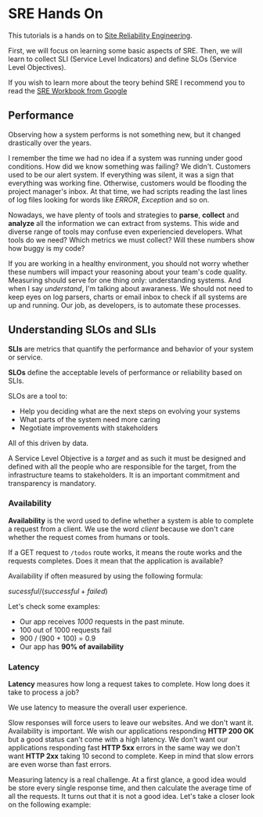 # SRE Hands On

This tutorials is a hands on to [Site Reliability Engineering](https://en.wikipedia.org/wiki/Site_reliability_engineering).

First, we will focus on learning some basic aspects of SRE. Then, we will learn to collect SLI (Service Level Indicators) and define SLOs (Service Level Objectives).

If you wish to learn more about the teory behind SRE I recommend you to read the [SRE Workbook from Google](https://sre.google/workbook/table-of-contents/)

## Performance

Observing how a system performs is not something new, but it changed drastically over the years.

I remember the time we had no idea if a system was running under good conditions. How did we know something was failing? We didn't. Customers used to be our alert system. If everything was silent, it was a sign that everything was working fine. Otherwise, customers would be flooding the project manager's inbox. At that time, we had scripts reading the last lines of log files looking for words like _ERROR_, _Exception_ and so on.

Nowadays, we have plenty of tools and strategies to **parse**, **collect** and **analyze** all the information we can extract from systems. This wide and diverse range of tools may confuse even experiencied developers. What tools do we need? Which metrics we must collect? Will these numbers show how buggy is my code?

If you are working in a healthy environment, you should not worry whether these numbers will impact your reasoning about your team's code quality. Measuring should serve for one thing only: understanding systems. And when I say _understand_, I'm talking about awaraness. We should not need to keep eyes on log parsers, charts or email inbox to check if all systems are up and running. Our job, as developers, is to automate these processes.

## Understanding SLOs and SLIs

**SLIs** are metrics that quantify the performance and behavior of your system or service.

**SLOs** define the acceptable levels of performance or reliability based on SLIs.

SLOs are a tool to:
* Help you deciding what are the next steps on evolving your systems
* What parts of the system need more caring
* Negotiate improvements with stakeholders

All of this driven by data.

A Service Level Objective is a *target* and as such it must be designed and defined with all the people who are responsible for the target, from the infrastructure teams to stakeholders. It is an important commitment and transparency is mandatory.

### Availability

**Availability** is the word used to define whether a system is able to complete a request from a client. We use the word _client_ because we don't care whether the request comes from humans or tools.

If a GET request to `/todos` route works, it means the route works and the requests completes. Does it mean that the application is available?

Availability if often measured by using the following formula:

$sucessful / (successful + failed)$

Let's check some examples:

* Our app receives *1000* requests in the past minute.
* 100 out of 1000 requests fail
* 900 / (900 + 100) = 0.9
* Our app has **90% of availability**

### Latency

**Latency** measures how long a request takes to complete. How long does it take to process a job?

We use latency to measure the overall user experience.

Slow responses will force users to leave our websites. And we don't want it. Availability is important. We wish our applications responding **HTTP 200 OK** but a good status can't come with a high latency. We don't want our applications responding fast **HTTP 5xx** errors in the same way we don't want **HTTP 2xx** taking 10 second to complete. Keep in mind that slow errors are even worse than fast errors.

Measuring latency is a real challenge. At a first glance, a good idea would be store every single response time, and then calculate the average time of all the requests. It turns out that it is not a good idea. Let's take a closer look on the following example:
